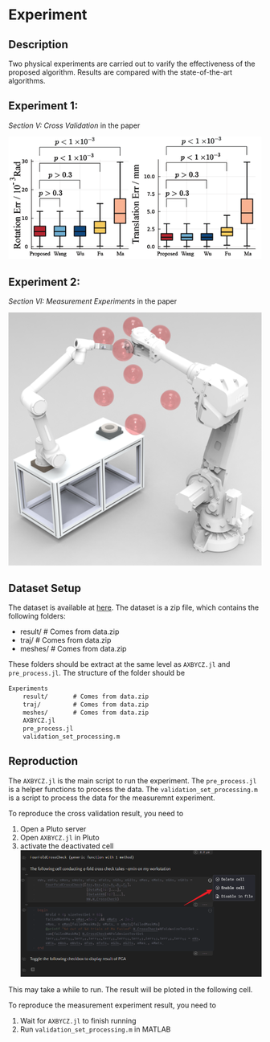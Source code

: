 # Experiment
## Description
Two physical experiments are carried out to varify the effectiveness of the proposed algorithm. Results are compared with the state-of-the-art algorithms.

## Experiment 1:
*Section V: Cross Validation* in the paper

![Image](../Assets/CrossRef.png "Cross Reference Result")
## Experiment 2:
*Section VI: Measurement Experiments* in the paper

![Image](../Assets/Measure%20Region.jpg "Measurement Region")

## Dataset Setup
The dataset is available at [here](https://drive.google.com/file/d/1KBOPB5leS9vUCu4oeyLxHO-R50ZSIwa4/view?usp=sharing). The dataset is a zip file, which contains the following folders:

* result/       # Comes from data.zip
* traj/         # Comes from data.zip
* meshes/       # Comes from data.zip

These folders should be extract at the same level as `AXBYCZ.jl` and `pre_process.jl`. The structure of the folder should be
```
Experiments
    result/       # Comes from data.zip
    traj/         # Comes from data.zip
    meshes/       # Comes from data.zip
    AXBYCZ.jl
    pre_process.jl
    validation_set_processing.m
```

## Reproduction
The `AXBYCZ.jl` is the main script to run the experiment. The `pre_process.jl` is a helper functions to process the data. The `validation_set_processing.m` is a script to process the data for the measuremnt experiment.

To reproduce the cross validation result, you need to
1. Open a Pluto server
2. Open `AXBYCZ.jl` in Pluto
3. activate the deactivated cell
![Image](../Assets/ActivateCell.png "Activate Cell")

This may take a while to run. The result will be ploted in the following cell.

To reproduce the measurement experiment result, you need to
1. Wait for `AXBYCZ.jl` to finish running
2. Run `validation_set_processing.m` in MATLAB